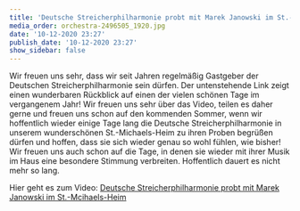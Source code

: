 ```yaml
---
title: 'Deutsche Streicherphilharmonie probt mit Marek Janowski im St.-Michaels-Heim'
media_order: orchestra-2496505_1920.jpg
date: '10-12-2020 23:27'
publish_date: '10-12-2020 23:27'
show_sidebar: false
---
```


Wir freuen uns sehr, dass wir seit Jahren regelmäßig Gastgeber der Deutschen Streicherphilharmonie sein dürfen. Der untenstehende Link zeigt einen wunderbaren Rückblick auf einen der vielen schönen Tage im vergangenem Jahr! Wir freuen uns sehr über das Video, teilen es daher gerne und freuen uns schon auf den kommenden Sommer, wenn wir hoffentlich wieder einige Tage lang die Deutsche Streicherphilharmonie in unserem wunderschönen St.-Michaels-Heim zu ihren Proben begrüßen dürfen und hoffen, dass sie sich wieder genau so wohl fühlen, wie bisher! Wir freuen uns auch schon auf die Tage, in denen sie wieder mit ihrer Musik im Haus eine besondere Stimmung verbreiten. Hoffentlich dauert es nicht mehr so lang.

Hier geht es zum Video: [Deutsche Streicherphilharmonie probt mit Marek Janowski im St.-Mcihaels-Heim](https://www.youtube.com/watch?v=Vv82fG7Gb0Y)